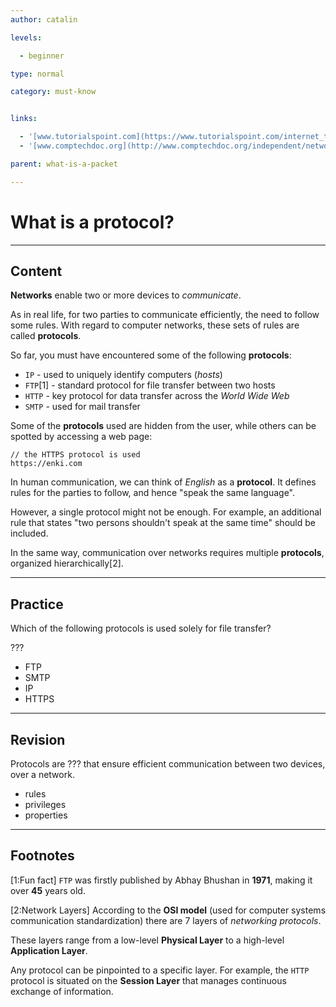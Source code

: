 ```yaml
---
author: catalin

levels:

  - beginner

type: normal

category: must-know


links:

  - '[www.tutorialspoint.com](https://www.tutorialspoint.com/internet_technologies/internet_protocols.htm){website}'
  - '[www.comptechdoc.org](http://www.comptechdoc.org/independent/networking/guide/netcategories.html){website}'

parent: what-is-a-packet

---
```


# What is a protocol?

---

## Content

**Networks** enable two or more devices to _communicate_.

As in real life, for two parties to communicate efficiently, the need to follow some rules. With regard to computer networks, these sets of rules are called **protocols**.

So far, you must have encountered some of the following **protocols**:

- `IP` - used to uniquely identify computers (_hosts_)
- `FTP`[1] - standard protocol for file transfer between two hosts
- `HTTP` - key protocol for data transfer across the _World Wide Web_
- `SMTP` - used for mail transfer

Some of the **protocols** used are hidden from the user, while others can be spotted by accessing a web page:

```text
// the HTTPS protocol is used
https://enki.com
```

In human communication, we can think of _English_ as a **protocol**. It defines rules for the parties to follow, and hence "speak the same language".

However, a single protocol might not be enough. For example, an additional rule that states "two persons shouldn't speak at the same time" should be included.

In the same way, communication over networks requires multiple **protocols**, organized hierarchically[2].

---

## Practice

Which of the following protocols is used solely for file transfer?

???

- FTP
- SMTP
- IP
- HTTPS

---

## Revision

Protocols are ??? that ensure efficient communication between two devices, over a network.

- rules
- privileges
- properties

---

## Footnotes

[1:Fun fact]
`FTP` was firstly published by Abhay Bhushan in **1971**, making it over **45** years old.

[2:Network Layers]
According to the **OSI model** (used for computer systems communication standardization) there are 7 layers of _networking protocols_.

These layers range from a low-level **Physical Layer** to a high-level **Application Layer**.

Any protocol can be pinpointed to a specific layer. For example, the `HTTP` protocol is situated on the **Session Layer** that manages continuous exchange of information.
